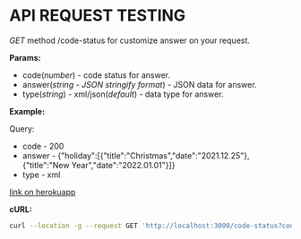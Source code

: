 # API REQUEST TESTING

*GET* method /code-status for customize answer on your request.

**Params:**
* code(*number*) - code status for answer.
* answer(*string - JSON stringify format*) - JSON data for answer.
* type(*string*) - xml/json(*default*) - data type for answer.

**Example:**

Query:
* code - 200
* answer - {"holiday":[{"title":"Christmas","date":"2021.12.25"},{"title":"New Year","date":"2022.01.01"}]}
* type - xml

[link on herokuapp](https://apireqtest.herokuapp.com/code-status?code=200&type=xml&answer=%7B%22holiday%22%3A%5B%7B%22title%22%3A%22Christmas%22%2C%22date%22%3A%222021.12.25%22%7D%2C%7B%22title%22%3A%22New%20Year%22%2C%22date%22%3A%222022.01.01%22%7D%5D%7D)

**cURL:**

```bash
curl --location -g --request GET 'http://localhost:3000/code-status?code=200&answer={"holiday":[{"title":"Christmas","date":"2021.12.25"},{"title":"New Year","date":"2022.01.01"}]}&type=xml'
```
